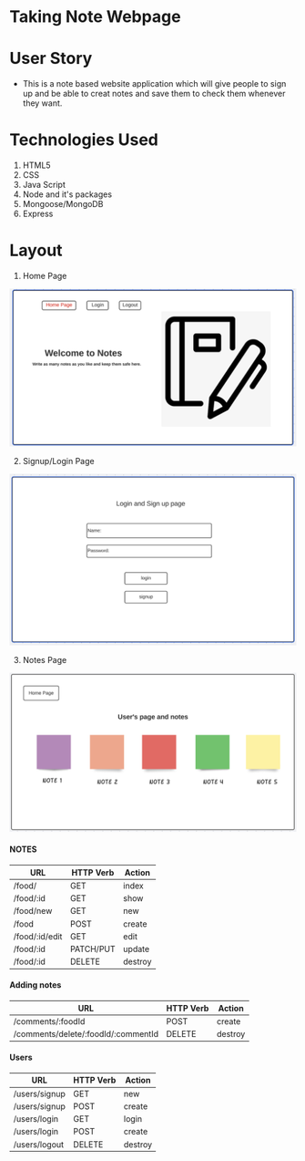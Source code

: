 # Taking Note Webpage

# User Story

- This is a note based website application which will give people to sign up and be able to creat notes and save them to check them whenever they want.

# Technologies Used

1. HTML5
2. CSS
3. Java Script
4. Node and it's packages
5. Mongoose/MongoDB
6. Express

# Layout

1. Home Page

![](Images/firstpage.png)

2. Signup/Login Page

![](Images/secondpage.png)

3. Notes Page

![](Images/thirdpage.png)

#### NOTES

| **URL**          | **HTTP Verb**|**Action**|
|------------------|--------------|----------|
| /food/         | GET          | index  
| /food/:id      | GET          | show       
| /food/new      | GET          | new   
| /food          | POST         | create   
| /food/:id/edit | GET          | edit       
| /food/:id      | PATCH/PUT    | update    
| /food/:id      | DELETE       | destroy  

#### Adding notes

| **URL**          | **HTTP Verb**|**Action**|
|--------------------|--------------|----------|
| /comments/:foodId | POST         | create  
| /comments/delete/:foodId/:commentId      | DELETE          | destroy       


#### Users

| **URL**          | **HTTP Verb**|**Action**|
|------------------|--------------|----------|
| /users/signup    | GET         | new  
| /users/signup    | POST         | create  
| /users/login     | GET         | login       
| /users/login     | POST         | create       
| /users/logout    | DELETE       | destroy   
